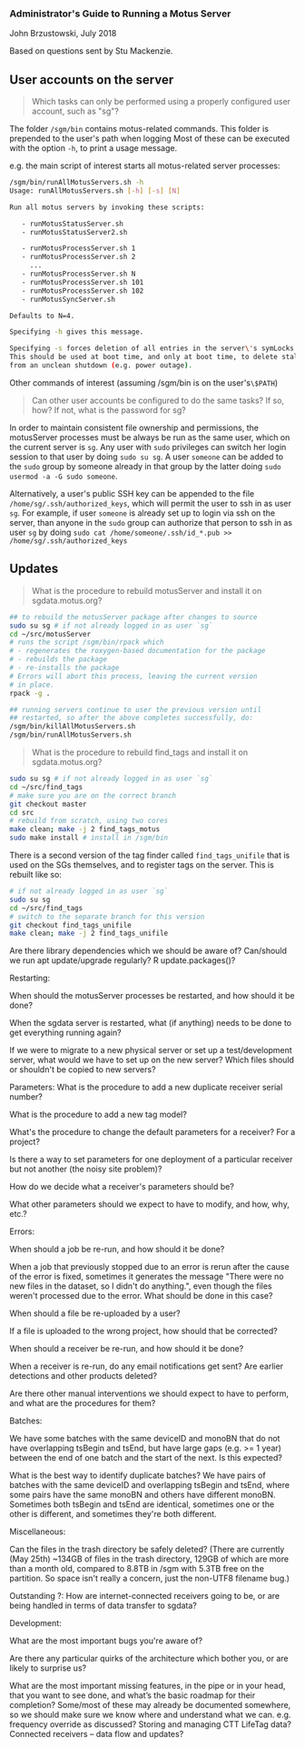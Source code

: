 ### Administrator's Guide to Running a Motus Server ###

John Brzustowski, July 2018

Based on questions sent by Stu Mackenzie.

## User accounts on the server ##

 > Which tasks can only be performed using a properly configured user
 > account, such as "sg"?

The folder `/sgm/bin` contains motus-related commands.  This folder is
prepended to the user's path when logging Most
of these can be executed with the option `-h`, to print a usage message.

e.g. the main script of interest starts all motus-related server
processes:

```bash
/sgm/bin/runAllMotusServers.sh -h
Usage: runAllMotusServers.sh [-h] [-s] [N]

Run all motus servers by invoking these scripts:

   - runMotusStatusServer.sh
   - runMotusStatusServer2.sh

   - runMotusProcessServer.sh 1
   - runMotusProcessServer.sh 2
     ...
   - runMotusProcessServer.sh N
   - runMotusProcessServer.sh 101
   - runMotusProcessServer.sh 102
   - runMotusSyncServer.sh

Defaults to N=4.

Specifying -h gives this message.

Specifying -s forces deletion of all entries in the server\'s symLocks table.
This should be used at boot time, and only at boot time, to delete stale locks
from an unclean shutdown (e.g. power outage).
```

Other commands of interest (assuming /sgm/bin is on the user's`\$PATH`)

 > Can other user accounts be configured to do the same tasks? If so,
 > how? If not, what is the password for sg?

In order to maintain consistent file ownership and permissions, the
motusServer processes must be always be run as the same user, which on
the current server is `sg`.  Any user with `sudo` privileges can
switch her login session to that user by doing `sudo su sg`.  A user
`someone` can be added to the `sudo` group by someone already in that
group by the latter doing `sudo usermod -a -G sudo someone`.

Alternatively, a user's public SSH key can be appended to the file
`/home/sg/.ssh/authorized_keys`, which will permit the user to ssh in
as user `sg`.  For example, if user `someone` is already set up to
login via ssh on the server, than anyone in the `sudo` group can
authorize that person to ssh in as user `sg` by doing `sudo cat
/home/someone/.ssh/id_*.pub >> /home/sg/.ssh/authorized_keys`

## Updates ##

 > What is the procedure to rebuild motusServer and install it on
 > sgdata.motus.org?


```bash
## to rebuild the motusServer package after changes to source
sudo su sg # if not already logged in as user `sg`
cd ~/src/motusServer
# runs the script /sgm/bin/rpack which
# - regenerates the roxygen-based documentation for the package
# - rebuilds the package
# - re-installs the package
# Errors will abort this process, leaving the current version
# in place.
rpack -g .

## running servers continue to user the previous version until
## restarted, so after the above completes successfully, do:
/sgm/bin/killAllMotusServers.sh
/sgm/bin/runAllMotusServers.sh
```

 > What is the procedure to rebuild find_tags and install it on
 > sgdata.motus.org?

```bash
sudo su sg # if not already logged in as user `sg`
cd ~/src/find_tags
# make sure you are on the correct branch
git checkout master
cd src
# rebuild from scratch, using two cores
make clean; make -j 2 find_tags_motus
sudo make install # install in /sgm/bin
```
There is a second version of the tag finder called `find_tags_unifile` that
is used on the SGs themselves, and to register tags on the server.  This is
rebuilt like so:
```bash
# if not already logged in as user `sg`
sudo su sg
cd ~/src/find_tags
# switch to the separate branch for this version
git checkout find_tags_unifile
make clean; make -j 2 find_tags_unifile
```

Are there library dependencies which we should be aware of? Can/should we run apt update/upgrade regularly? R update.packages()?

Restarting:

When should the motusServer processes be restarted, and how should it be done?

When the sgdata server is restarted, what (if anything) needs to be done to get everything running again?

If we were to migrate to a new physical server or set up a test/development server, what would we have to set up on the new server? Which files should or shouldn't be copied to new servers?

Parameters:
What is the procedure to add a new duplicate receiver serial number?

What is the procedure to add a new tag model?

What's the procedure to change the default parameters for a receiver? For a project?

Is there a way to set parameters for one deployment of a particular receiver but not another (the noisy site problem)?

How do we decide what a receiver's parameters should be?

What other parameters should we expect to have to modify, and how, why, etc.?

Errors:

When should a job be re-run, and how should it be done?

When a job that previously stopped due to an error is rerun after the cause of the error is fixed, sometimes it generates the message "There were no new files in the dataset, so I didn't do anything.", even though the files weren't processed due to the error. What should be done in this case?

When should a file be re-uploaded by a user?

If a file is uploaded to the wrong project, how should that be corrected?

When should a receiver be re-run, and how should it be done?

When a receiver is re-run, do any email notifications get sent? Are earlier detections and other products deleted?

Are there other manual interventions we should expect to have to perform, and what are the procedures for them?

Batches:

We have some batches with the same deviceID and monoBN that do not have overlapping tsBegin and tsEnd, but have large gaps (e.g. >= 1 year) between the end of one batch and the start of the next. Is this expected?

What is the best way to identify duplicate batches? We have pairs of batches with the same deviceID and overlapping tsBegin and tsEnd, where some pairs have the same monoBN and others have different monoBN. Sometimes both tsBegin and tsEnd are identical, sometimes one or the other is different, and sometimes they're both different.

Miscellaneous:

Can the files in the trash directory be safely deleted? (There are currently (May 25th) ~134GB of files in the trash directory, 129GB of which are more than a month old, compared to 8.8TB in /sgm with 5.3TB free on the partition. So space isn't really a concern, just the non-UTF8 filename bug.)

Outstanding ?: How are internet-connected receivers going to be, or are being handled in terms of data transfer to sgdata?


Development:

What are the most important bugs you're aware of?

Are there any particular quirks of the architecture which bother you, or are likely to surprise us?

What are the most important missing features, in the pipe or in your head, that you want to see done, and what’s the basic roadmap for their completion? Some/most of these may already be documented somewhere, so we should make sure we know where and understand what we can.
e.g.	frequency override as discussed?
Storing and managing CTT LifeTag data?
Connected receivers – data flow and updates?
